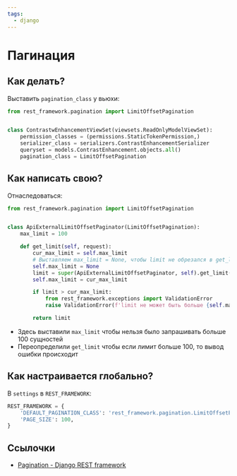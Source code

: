 ```yaml
---
tags:
  - django
---
```


# Пагинация

## Как делать?

Выставить `pagination_class` у вьюхи:

```python
from rest_framework.pagination import LimitOffsetPagination


class ContrastwEnhancementViewSet(viewsets.ReadOnlyModelViewSet):
    permission_classes = (permissions.StaticTokenPermission,)
    serializer_class = serializers.ContrastEnhancementSerializer
    queryset = models.ContrastEnhancement.objects.all()
    pagination_class = LimitOffsetPagination
```

## Как написать свою?

Отнаследоваться:

```python
from rest_framework.pagination import LimitOffsetPagination


class ApiExternalLimitOffsetPaginator(LimitOffsetPagination):
    max_limit = 100

    def get_limit(self, request):
        cur_max_limit = self.max_limit
        # Выставляем max_limit = None, чтобы limit не обрезался в get_limit
        self.max_limit = None
        limit = super(ApiExternalLimitOffsetPaginator, self).get_limit(request)
        self.max_limit = cur_max_limit

        if limit > cur_max_limit:
            from rest_framework.exceptions import ValidationError
            raise ValidationError(f'limit не может быть больше {self.max_limit}')

        return limit

```

- Здесь выставили `max_limit` чтобы нельзя было запрашивать больше 100 сущностей
- Переопределили `get_limit` чтобы если лимит больше 100, то вывод ошибки происходит

## Как настраивается глобально?

В `settings` в `REST_FRAMEWORK`:

```python
REST_FRAMEWORK = {
    'DEFAULT_PAGINATION_CLASS': 'rest_framework.pagination.LimitOffsetPagination',
    'PAGE_SIZE': 100,
}
```

## Ссылочки

- [Pagination - Django REST framework](https://www.django-rest-framework.org/api-guide/pagination/)
